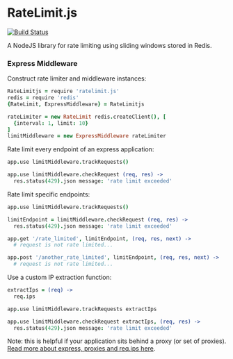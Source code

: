 RateLimit.js
============
[![Build
Status](https://travis-ci.org/dudleycarr/ratelimit.js.svg)](https://travis-ci.org/dudleycarr/ratelimit.js)

A NodeJS library for rate limiting using sliding windows stored in Redis.

### Express Middleware

Construct rate limiter and middleware instances:

```coffee
RateLimitjs = require 'ratelimit.js'
redis = require 'redis'
{RateLimit, ExpressMiddleware} = RateLimitjs

rateLimiter = new RateLimit redis.createClient(), [
  {interval: 1, limit: 10}
]
limitMiddleware = new ExpressMiddleware rateLimiter
```

Rate limit every endpoint of an express application:

```coffee
app.use limitMiddleware.trackRequests()

app.use limitMiddleware.checkRequest (req, res) ->
  res.status(429).json message: 'rate limit exceeded'
```

Rate limit specific endpoints:

```coffee
app.use limitMiddleware.trackRequests()

limitEndpoint = limitMiddleware.checkRequest (req, res) ->
  res.status(429).json message: 'rate limit exceeded'

app.get '/rate_limited', limitEndpoint, (req, res, next) ->
  # request is not rate limited...

app.post '/another_rate_limited', limitEndpoint, (req, res, next) ->
  # request is not rate limited...
```

Use a custom IP extraction function:

```coffee
extractIps = (req) ->
  req.ips

app.use limitMiddleware.trackRequests extractIps

app.use limitMiddleware.checkRequest extractIps, (req, res) ->
  res.status(429).json message: 'rate limit exceeded'
```

Note: this is helpful if your application sits behind a proxy (or set of proxies).
[Read more about express, proxies and req.ips here](http://expressjs.com/guide/behind-proxies.html).
